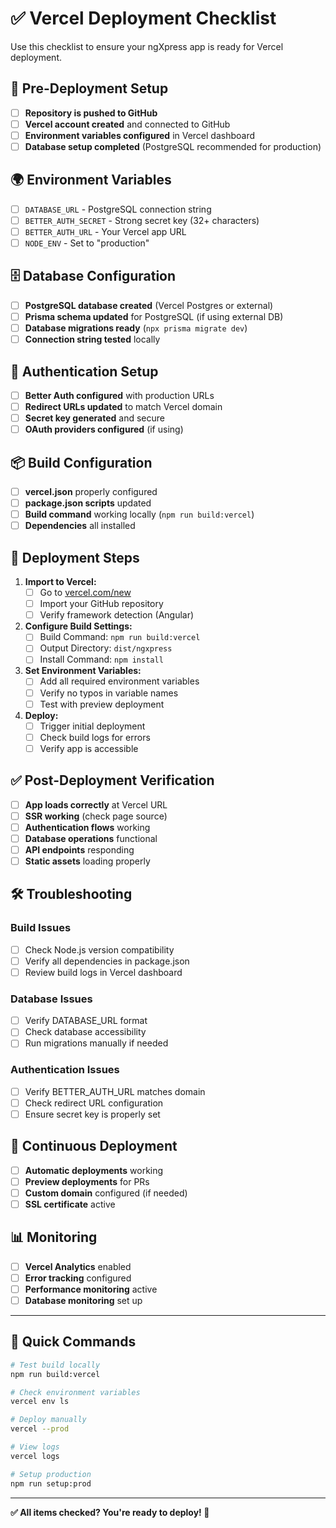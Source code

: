 # ✅ Vercel Deployment Checklist

Use this checklist to ensure your ngXpress app is ready for Vercel deployment.

## 🔧 Pre-Deployment Setup

- [ ] **Repository is pushed to GitHub**
- [ ] **Vercel account created** and connected to GitHub
- [ ] **Environment variables configured** in Vercel dashboard
- [ ] **Database setup completed** (PostgreSQL recommended for production)

## 🌍 Environment Variables

- [ ] `DATABASE_URL` - PostgreSQL connection string
- [ ] `BETTER_AUTH_SECRET` - Strong secret key (32+ characters)
- [ ] `BETTER_AUTH_URL` - Your Vercel app URL
- [ ] `NODE_ENV` - Set to "production"

## 🗄️ Database Configuration

- [ ] **PostgreSQL database created** (Vercel Postgres or external)
- [ ] **Prisma schema updated** for PostgreSQL (if using external DB)
- [ ] **Database migrations ready** (`npx prisma migrate dev`)
- [ ] **Connection string tested** locally

## 🔐 Authentication Setup

- [ ] **Better Auth configured** with production URLs
- [ ] **Redirect URLs updated** to match Vercel domain
- [ ] **Secret key generated** and secure
- [ ] **OAuth providers configured** (if using)

## 📦 Build Configuration

- [ ] **vercel.json** properly configured
- [ ] **package.json scripts** updated
- [ ] **Build command** working locally (`npm run build:vercel`)
- [ ] **Dependencies** all installed

## 🚀 Deployment Steps

1. **Import to Vercel:**
   - [ ] Go to [vercel.com/new](https://vercel.com/new)
   - [ ] Import your GitHub repository
   - [ ] Verify framework detection (Angular)

2. **Configure Build Settings:**
   - [ ] Build Command: `npm run build:vercel`
   - [ ] Output Directory: `dist/ngxpress`
   - [ ] Install Command: `npm install`

3. **Set Environment Variables:**
   - [ ] Add all required environment variables
   - [ ] Verify no typos in variable names
   - [ ] Test with preview deployment

4. **Deploy:**
   - [ ] Trigger initial deployment
   - [ ] Check build logs for errors
   - [ ] Verify app is accessible

## ✅ Post-Deployment Verification

- [ ] **App loads correctly** at Vercel URL
- [ ] **SSR working** (check page source)
- [ ] **Authentication flows** working
- [ ] **Database operations** functional
- [ ] **API endpoints** responding
- [ ] **Static assets** loading properly

## 🛠️ Troubleshooting

### Build Issues
- [ ] Check Node.js version compatibility
- [ ] Verify all dependencies in package.json
- [ ] Review build logs in Vercel dashboard

### Database Issues
- [ ] Verify DATABASE_URL format
- [ ] Check database accessibility
- [ ] Run migrations manually if needed

### Authentication Issues
- [ ] Verify BETTER_AUTH_URL matches domain
- [ ] Check redirect URL configuration
- [ ] Ensure secret key is properly set

## 🔄 Continuous Deployment

- [ ] **Automatic deployments** working
- [ ] **Preview deployments** for PRs
- [ ] **Custom domain** configured (if needed)
- [ ] **SSL certificate** active

## 📊 Monitoring

- [ ] **Vercel Analytics** enabled
- [ ] **Error tracking** configured
- [ ] **Performance monitoring** active
- [ ] **Database monitoring** set up

---

## 🎯 Quick Commands

```bash
# Test build locally
npm run build:vercel

# Check environment variables
vercel env ls

# Deploy manually
vercel --prod

# View logs
vercel logs

# Setup production
npm run setup:prod
```

---

**✅ All items checked? You're ready to deploy! 🚀** 